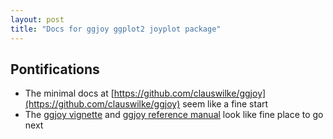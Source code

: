 ```yaml
---
layout: post
title: "Docs for ggjoy ggplot2 joyplot package"
---
```


## Pontifications
* The minimal docs at [https://github.com/clauswilke/ggjoy](https://github.com/clauswilke/ggjoy) seem like a fine start
* The [ggjoy vignette](https://cran.r-project.org/web/packages/ggjoy/vignettes/introduction.html) and [ggjoy reference manual](https://cran.r-project.org/web/packages/ggjoy/ggjoy.pdf) look like fine place to go next 